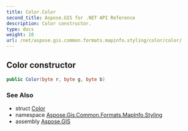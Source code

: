 ```yaml
---
title: Color.Color
second_title: Aspose.GIS for .NET API Reference
description: Color constructor. 
type: docs
weight: 10
url: /net/aspose.gis.common.formats.mapinfo.styling/color/color/
---
```

## Color constructor

```csharp
public Color(byte r, byte g, byte b)
```

### See Also

* struct [Color](../)
* namespace [Aspose.Gis.Common.Formats.MapInfo.Styling](../../color/)
* assembly [Aspose.GIS](../../../)


